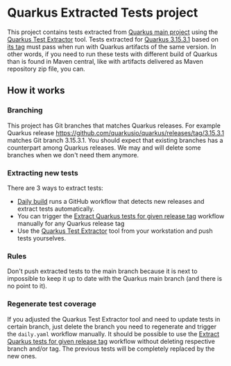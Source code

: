 # Quarkus Extracted Tests project

This project contains tests extracted from [Quarkus main project](https://github.com/quarkusio/quarkus) using the [Quarkus Test Extractor](https://github.com/quarkus-qe/quarkus-test-extractor) tool.
Tests extracted for [Quarkus 3.15.3.1](https://github.com/quarkusio/quarkus/releases/tag/3.15.3.1) based on [its tag](https://github.com/quarkusio/quarkus/tree/3.15.3.1) must pass when run with Quarkus artifacts of the same version.
In other words, if you need to run these tests with different build of Quarkus than is found in Maven central, like with artifacts delivered as Maven repository zip file, you can.

## How it works

### Branching
This project has Git branches that matches Quarkus releases.
For example Quarkus release https://github.com/quarkusio/quarkus/releases/tag/3.15.3.1 matches Git branch 3.15.3.1.
You should expect that existing branches has a counterpart among Quarkus releases.
We may and will delete some branches when we don't need them anymore.

### Extracting new tests

There are 3 ways to extract tests:
- [Daily build](https://github.com/quarkus-qe/quarkus-extracted-tests/actions/workflows/daily.yaml) runs a GitHub workflow that detects new releases and extract tests automatically.
- You can trigger the [Extract Quarkus tests for given release tag](https://github.com/quarkus-qe/quarkus-extracted-tests/actions/workflows/manual-extraction-trigger.yaml) workflow manually for any Quarkus release tag
- Use the [Quarkus Test Extractor](https://github.com/quarkus-qe/quarkus-test-extractor) tool from your workstation and push tests yourselves.

### Rules

Don't push extracted tests to the main branch because it is next to impossible to keep it up to date with the Quarkus main branch (and there is no point to it).

### Regenerate test coverage

If you adjusted the Quarkus Test Extractor tool and need to update tests in certain branch, just delete the branch you need to regenerate and trigger the `daily.yaml` workflow manually.
It should be possible to use the [Extract Quarkus tests for given release tag](https://github.com/quarkus-qe/quarkus-extracted-tests/actions/workflows/manual-extraction-trigger.yaml) workflow without deleting respective branch and/or tag.
The previous tests will be completely replaced by the new ones.
